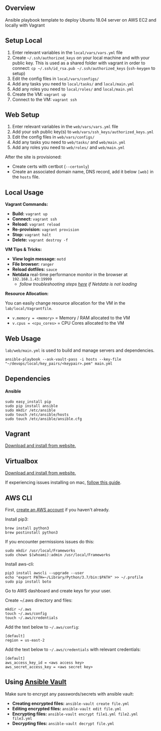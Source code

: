 ## Overview

Ansible playbook template to deploy Ubuntu 18.04 server on AWS EC2 and locally with Vagrant

## Setup Local

1. Enter relevant variables in the `local/vars/vars.yml` file
1. Create `~/.ssh/authorized_keys` on your local machine and with your public key. This is used as a shared folder with vagrant in order to connect: `cp ~/.ssh/id_rsa.pub ~/.ssh/authorized_keys` (`ssh-keygen` to setup)
1. Edit the config files in `local/vars/configs/`
1. Add any tasks you need to `local/tasks/` and `local/main.yml`
1. Add any roles you need to `local/roles/` and `local/main.yml`
1. Create the VM: `vagrant up`
1. Connect to the VM: `vagrant ssh`

## Web Setup

1. Enter relevant variables in the `web/vars/vars.yml` file
1. Add your ssh public key(s) to `web/vars/ssh_keys/authorized_keys.yml`
1. Edit the config files in `web/vars/configs/`
1. Add any tasks you need to `web/tasks/` and `web/main.yml`
1. Add any roles you need to `web/roles/` and `web/main.yml`

After the site is provisioned:

* Create certs with certbot (`--certonly`)
* Create an associated domain name, DNS record, add it below `[web]` in the `hosts` file.

## Local Usage

**Vagrant Commands:**

* **Build:** `vagrant up`
* **Connect:** `vagrant ssh`
* **Reload:** `vagrant reload`
* **Re-provision:** `vagrant provision`
* **Stop:** `vagrant halt`
* **Delete:** `vagrant destroy -f`

**VM Tips & Tricks:**

* **View login message:** `motd`
* **File browser:** `ranger`
* **Reload dotfiles:** `sauce`
* **Netdata** real-time performance monitor in the browser at `192.168.1.43:19999`
  * _follow troubleshooting steps [here](http://wiki.tldev2.com/books/devops/page/monitoring#bkmrk-troubleshooting) if Netdata is not loading_

**Resource Allocation:**

You can easily change resource allocation for the VM in the `lab/local/Vagrantfile`.

* `v.memory = <memory>` = Memory / RAM allocated to the VM
* `v.cpus = <cpu_cores>` = CPU Cores allocated to the VM

## Web Usage

`lab/web/main.yml` is used to build and manage servers and dependencies.

```
ansible-playbook --ask-vault-pass -i hosts --key-file "~/devops/local/key_pairs/<keypair>.pem" main.yml
```

## Dependencies

#### Ansible

```
sudo easy_install pip
sudo pip install ansible
sudo mkdir /etc/ansible
sudo touch /etc/ansible/hosts
sudo touch /etc/ansible/ansible.cfg
```

## Vagrant

[Download and install from website.](https://www.vagrantup.com/downloads.html)

## Virtualbox

[Download and install from website.](https://www.virtualbox.org/wiki/Downloads)

If experiencing issues installing on mac, [follow this guide](http://wiki.tldev2.com/books/devops/page/%F0%9F%92%8E-the-lab-%F0%9F%92%8E#bkmrk-vagrant-up-and-virtu).

## AWS CLI

First, [create an AWS account](https://portal.aws.amazon.com/billing/signup#/start) if you haven't already.

Install pip3:

```
brew install python3
brew postinstall python3
```

If you encounter permissions issues do this:

```
sudo mkdir /usr/local/Frameworks
sudo chown $(whoami):admin /usr/local/Frameworks
```

Install aws-cli:

```
pip3 install awscli --upgrade --user
echo "export PATH=~/Library/Python/3.7/bin:$PATH" >> ~/.profile
sudo pip install boto
```

Go to AWS dashboard and create keys for your user.

Create ~/.aws directory and files:

```
mkdir ~/.aws
touch ~/.aws/config
touch ~/.aws/credentials
```

Add the text below to `~/.aws/config`:

```
[default]
region = us-east-2
```

Add the text below to `~/.aws/credentials` with relevant credentials:

```
[default]
aws_access_key_id = <aws access key>
aws_secret_access_key = <aws secret key>
```

## Using [Ansible Vault](https://docs.ansible.com/ansible/latest/user_guide/vault.html)

Make sure to encrypt any passwords/secrets with ansible vault:

* **Creating encrypted files:** `ansible-vault create file.yml`
* **Editing encrypted files:** `ansible-vault edit file.yml`
* **Encrypting files:** `ansible-vault encrypt file1.yml file2.yml file3.yml`
* **Decrypting files:** `ansible-vault decrypt file.yml`

